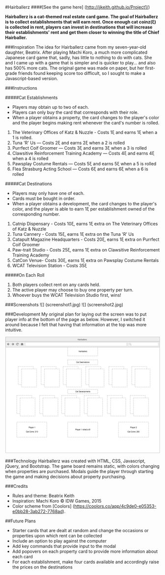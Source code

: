 #Hairballerz
####[See the game here] (http://jjkeith.github.io/Project1/)

**Hairballerz is a cat-themed real estate card game. The goal of Hairballerz is to collect establishments that will earn rent. Once enough cat coinz(ξ) is collected in rent, players can invest in destinations that will increase their establishments' rent and get them closer to winning the title of Chief Hairballer.**

###Inspiration
The idea for Hairballerz came from my seven-year-old daughter, Beatrix. After playing Machi Koro, a much more complicated Japanese card game that, sadly, has little to nothing to do with cats. She and I came up with a game that is simpler and is quicker to play... and also has 500% more cats. The original game was made on paper, but her first-grade friends found keeping score too difficult, so I sought to make a Javascript-based version. 

###Instructions

#####Cat Establishments
* Players may obtain up to two of each.
* Players can only buy the card that corresponds with their role.
* When a player obtains a property, the card changes to the player's color and the player begins making rent whenever the card's number is rolled.

1. The Veterinary Offices of Katz & Nuzzle - Costs 1ξ and earns 1ξ when a 1 is rolled.
2. Tuna 'R' Us — Costs 2ξ and earns 2ξ when a 2 is rolled
3. Purrfect Coif Groomer — Costs 3ξ and earns 3ξ when a 3 is rolled
4. Clawsitive Reinforcement Training Academy — Costs 4ξ and earns 4ξ when a 4 is rolled
5. Pawsplay Costume Rentals — Costs 5ξ and earns 5ξ when a 5 is rolled
6. Flea Strasburg Acting School — Costs 6ξ and earns 6ξ when a 6 is rolled

#####Cat Destinations
* Players may only have one of each.
* Cards must be bought in order.
* When a player obtains a development, the card changes to the player's color, and the player is able to earn 1ξ per establishment owned of the corresponding number.

1. Catnip Dispensary - Costs 10ξ, earns 1ξ extra on The Veterinary Offices of Katz & Nuzzle
2. Tuna Cannery - Costs 15ξ, earns 1ξ extra on the Tuna 'R' Us
3. Catapult Magazine Headquarters - Costs 20ξ, earns 1ξ extra on Purrfect Coif Groomer
4. Paw-trait Studio - Costs 25ξ, earns 1ξ extra on Clawsitive Reinforcement Training Academy
5. CatCon Venue- Costs 30ξ, earns 1ξ extra on Pawsplay Costume Rentals
6. WCAT Television Station - Costs 35ξ


#####On Each Roll
1. Both players collect rent on any cards held.
2. The active player may choose to buy one property per turn.
3. Whoever buys the WCAT Television Studio first, wins!

###Screenshots
![] (screenshot1.jpg)
![] (screenshot2.jpg)

###Development
My original plan for laying out the screen was to put player info at the bottom of the page as below. However, I switched it around because I felt that having that information at the top was more intuitive.

![](Wireframe.png)


###Technology
Hairballerz was created with HTML, CSS, Javascript, jQuery, and Bootstrap. The game board remains static, with colors changing when properties are purchased. Modals guide the player through starting the game and making decisions about property purchasing. 

###Credits
* Rules and theme: Beatrix Keith
* Inspiration: Machi Koro © IDW Games, 2015
* Color scheme from [Coolors] (https://coolors.co/app/4c9de0-e05353-e0bb28-3ab272-7768ad).

##Future Plans
* Starter cards that are dealt at random and change the occasions or properties upon which rent can be collected
* Include an option to play against the computer
* Add key commands that provide input to the modal
* Add popovers on each property card to provide more information about each card
* For each establishment, make four cards available and accordingly raise the prices on the destinations